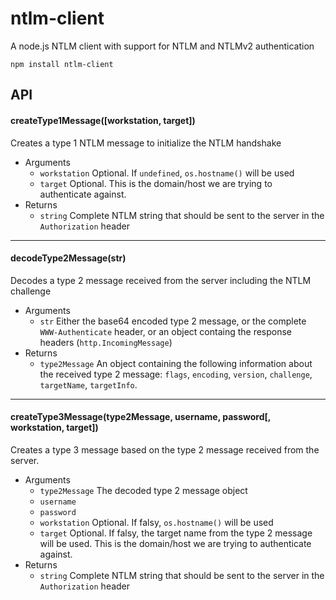 # ntlm-client

A node.js NTLM client with support for NTLM and NTLMv2 authentication

```
npm install ntlm-client
```

## API

#### createType1Message([workstation, target])

Creates a type 1 NTLM message to initialize the NTLM handshake

- Arguments
  - `workstation` Optional. If `undefined`, `os.hostname()` will be used
  - `target` Optional. This is the domain/host we are trying to authenticate against.
- Returns
  - `string` Complete NTLM string that should be sent to the server in the `Authorization` header

---

#### decodeType2Message(str)

Decodes a type 2 message received from the server including the NTLM challenge

- Arguments
  - `str` Either the base64 encoded type 2 message, or the complete `WWW-Authenticate` header, or an object containg the response headers (`http.IncomingMessage`)
- Returns
  - `type2Message` An object containing the following information about the received type 2 message: `flags`, `encoding`, `version`, `challenge`, `targetName`, `targetInfo`.

---

#### createType3Message(type2Message, username, password[, workstation, target])

Creates a type 3 message based on the type 2 message received from the server.

- Arguments
  - `type2Message` The decoded type 2 message object
  - `username`
  - `password`
  - `workstation` Optional. If falsy, `os.hostname()` will be used
  - `target` Optional. If falsy, the target name from the type 2 message will be used. This is the domain/host we are trying to authenticate against.
- Returns
  - `string` Complete NTLM string that should be sent to the server in the `Authorization` header
